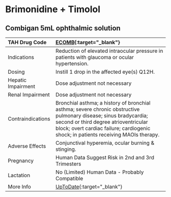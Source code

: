 # Brimonidine + Timolol

## Combigan 5mL ophthalmic solution

| TAH Drug Code      | [ECOMB](https://www.tahsda.org.tw/drugs/hissearch.php?drug_code=ECOMB){:target="_blank"}                                                                                                                                                        |
|:-------------------|:------------------------------------------------------------------------------------------------------------------------------------------------------------------------------------------------------------------------------------------------|
| Indications        | Reduction of elevated intraocular pressure in patients with glaucoma or ocular hypertension.                                                                                                                                                    |
| Dosing             | Instill 1 drop in the affected eye(s) Q12H.                                                                                                                                                                                                     |
| Hepatic Impairment | Dose adjustment not necessary                                                                                                                                                                                                                   |
| Renal Impairment   | Dose adjustment not necessary                                                                                                                                                                                                                   |
| Contraindications  | Bronchial asthma; a history of bronchial asthma; severe chronic obstructive pulmonary disease; sinus bradycardia; second or third degree atrioventricular block; overt cardiac failure; cardiogenic shock; in patients receiving MAOIs therapy. |
| Adverse Effects    | Conjunctival hyperemia, ocular burning & stinging.                                                                                                                                                                                              |
| Pregnancy          | Human Data Suggest Risk in 2nd and 3rd Trimesters                                                                                                                                                                                               |
| Lactation          | No (Limited) Human Data - Probably Compatible                                                                                                                                                                                                   |
| More Info          | [UpToDate](https://www.uptodate.com/contents/brimonidine-and-timolol-drug-information){:target="_blank"}                                                                                                                                        |

